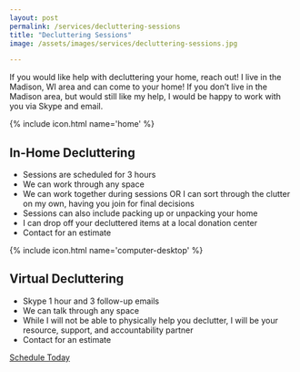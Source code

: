 ```yaml
---
layout: post
permalink: /services/decluttering-sessions
title: "Decluttering Sessions"
image: /assets/images/services/decluttering-sessions.jpg

---
```


If you would like help with decluttering your home, reach out! I live in the Madison, WI area and can come to your home! If you don’t live in the Madison area, but would still like my help, I would be happy to work with you via Skype and email.

<div class="services-list">
  <div class="services-list__item">
    <div class="services-list__icon">{% include icon.html name='home' %}</div>
    <h2 class="services-list__title">In-Home Decluttering</h2>
    <ul class="services-list__details">
      <li>Sessions are scheduled for 3 hours</li>
      <li>We can work through any space</li>
      <li>We can work together during sessions OR I can sort through the clutter on my own, having you join for final decisions</li>
      <li>Sessions can also include packing up or unpacking your home</li>
      <li>I can drop off your decluttered items at a local donation center</li>
      <li>Contact for an estimate</li>
    </ul>
  </div>
  <div class="services-list__item">
    <div class="services-list__icon">{% include icon.html name='computer-desktop' %}</div>
    <h2 class="services-list__title">Virtual Decluttering</h2>
    <ul class="services-list__details">
      <li>Skype 1 hour and 3 follow-up emails</li>
      <li>We can talk through any space</li>
      <li>While I will not be able to physically help you declutter, I will be your resource, support, and accountability partner</li>
      <li>Contact for an estimate</li>
    </ul>
  </div>
</div>

<div class="button-container">
  <a href="{{site.url}}/services#contact-form" class="button button--active">Schedule Today</a>
</div>
